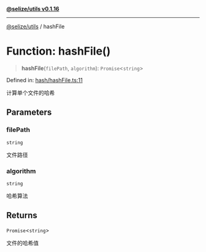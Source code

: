 [**@selize/utils v0.1.16**](../README.md)

***

[@selize/utils](../globals.md) / hashFile

# Function: hashFile()

> **hashFile**(`filePath`, `algorithm`): `Promise`\<`string`\>

Defined in: [hash/hashFile.ts:11](https://github.com/snroe/snet-utils/blob/main/src/modules/hash/hashFile.ts#L11)

计算单个文件的哈希

## Parameters

### filePath

`string`

文件路径

### algorithm

`string`

哈希算法

## Returns

`Promise`\<`string`\>

文件的哈希值
